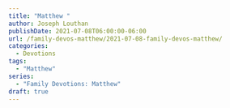 ```yaml
---
title: "Matthew "
author: Joseph Louthan
publishDate: 2021-07-08T06:00:00-06:00
url: /family-devos-matthew/2021-07-08-family-devos-matthew/
categories:
  - Devotions
tags:
  - "Matthew"
series:
  - "Family Devotions: Matthew"
draft: true
---
```

